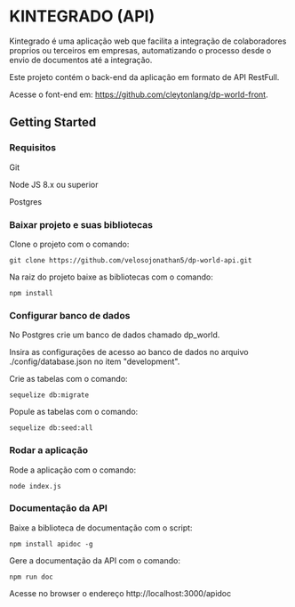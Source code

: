 # KINTEGRADO (API)

Kintegrado é uma aplicação web que facilita a integração de colaboradores proprios ou terceiros em empresas, automatizando o processo desde o envio de documentos até a integração.

Este projeto contém o back-end da aplicação em formato de API RestFull.

Acesse o font-end em: https://github.com/cleytonlang/dp-world-front.

## Getting Started

### Requisitos

Git

Node JS 8.x ou superior

Postgres

### Baixar projeto e suas bibliotecas

Clone o projeto com o comando:

```
git clone https://github.com/velosojonathan5/dp-world-api.git
```

Na raiz do projeto baixe as bibliotecas com o comando:
```
npm install
```
### Configurar banco de dados

No Postgres crie um banco de dados chamado dp_world.

Insira as configurações de acesso ao banco de dados no arquivo ./config/database.json no item "development".

Crie as tabelas com o comando:
```
sequelize db:migrate
```
Popule as tabelas com o comando:
```
sequelize db:seed:all
```

### Rodar a aplicação

Rode a aplicação com o comando:
```
node index.js
```

### Documentação da API

Baixe a biblioteca de documentação com o script:
```
npm install apidoc -g
```

Gere a documentação da API com o comando:
```
npm run doc
```

Acesse no browser o endereço http://localhost:3000/apidoc
